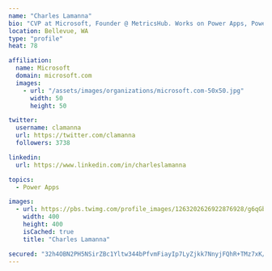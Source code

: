 ```yaml
---
name: "Charles Lamanna"
bio: "CVP at Microsoft, Founder @ MetricsHub. Works on Power Apps, Power Automate, Power Virtual Agent, Common Data Service and Dynamics 365."
location: Bellevue, WA
type: "profile"
heat: 78

affiliation:
  name: Microsoft
  domain: microsoft.com
  images:
    - url: "/assets/images/organizations/microsoft.com-50x50.jpg"
      width: 50
      height: 50

twitter:
  username: clamanna
  url: https://twitter.com/clamanna
  followers: 3738

linkedin:
  url: https://www.linkedin.com/in/charleslamanna

topics:
  - Power Apps

images:
  - url: https://pbs.twimg.com/profile_images/1263202626922876928/g6qGbHZ-_400x400.jpg
    width: 400
    height: 400
    isCached: true
    title: "Charles Lamanna"

secured: "32h4OBN2PH5NSirZBc1Yltw344bPfvmFiayIp7LyZjkk7NnyjFQhR+TMz7xK/owklrEmY9+6cZZAMWMggJv/KAB5jOZxfY69zPLth4ZfT/ZZ2VyTm8V4jAIssVZMeyvX0VKEwy4FWXFZ6vTjlJkvtqdcWYD+4J8x6mCOrvaq2mEtVgsSnXNuL3h7qjwuysGAlYidqfnA5BviVRWcwVBpsqTdxLnJ5ay9EsvgOqgBuv05VHohv690NZdPVCxam0XdrhKs4bCaA9+S3AIiAGuKBkwqbXyRYY2iGrRTi88IBLe4UVNTAVfRlzsMFofFlBIDA1UbQptf4XuZTQphuIqnvOHxora1C2HjV0bLz/PXj61/uXlpXwFmNW+49Cv2Udyd0I9xJ4M5doLo1/KUu2cNlPqC2ijfjKvo85dwAE0lQco=;cB/mcqc9cdcbzSX3+4xfSw=="
---
```


